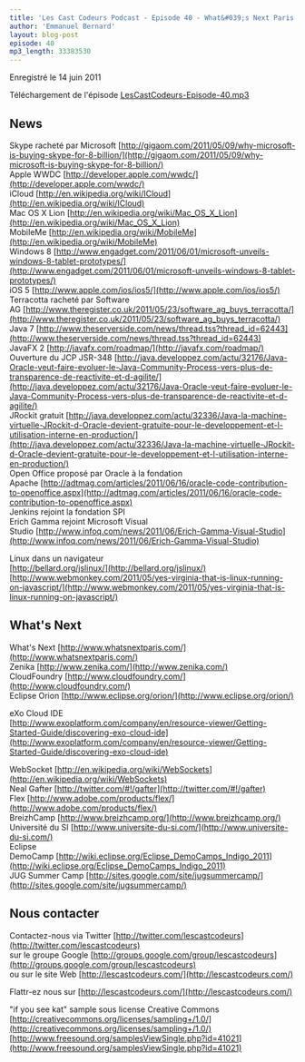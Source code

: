```yaml
---
title: 'Les Cast Codeurs Podcast - Episode 40 - What&#039;s Next Paris et la permission de minuit'
author: 'Emmanuel Bernard'
layout: blog-post
episode: 40
mp3_length: 33383530
---
```

Enregistré le 14 juin 2011

Téléchargement de l'épisode [LesCastCodeurs-Episode-40.mp3](http://traffic.libsyn.com/lescastcodeurs/LesCastCodeurs-Episode-40.mp3)

## News  
Skype racheté par Microsoft [http://gigaom.com/2011/05/09/why-microsoft-is-buying-skype-for-8-billion/](http://gigaom.com/2011/05/09/why-microsoft-is-buying-skype-for-8-billion/)  
Apple WWDC [http://developer.apple.com/wwdc/](http://developer.apple.com/wwdc/)  
iCloud [http://en.wikipedia.org/wiki/ICloud](http://en.wikipedia.org/wiki/ICloud)  
Mac OS X Lion [http://en.wikipedia.org/wiki/Mac_OS_X_Lion](http://en.wikipedia.org/wiki/Mac_OS_X_Lion)  
MobileMe [http://en.wikipedia.org/wiki/MobileMe](http://en.wikipedia.org/wiki/MobileMe)  
Windows 8 [http://www.engadget.com/2011/06/01/microsoft-unveils-windows-8-tablet-prototypes/](http://www.engadget.com/2011/06/01/microsoft-unveils-windows-8-tablet-prototypes/)  
iOS 5 [http://www.apple.com/ios/ios5/](http://www.apple.com/ios/ios5/)  
Terracotta racheté par Software AG [http://www.theregister.co.uk/2011/05/23/software_ag_buys_terracotta/](http://www.theregister.co.uk/2011/05/23/software_ag_buys_terracotta/)  
Java 7 [http://www.theserverside.com/news/thread.tss?thread_id=62443](http://www.theserverside.com/news/thread.tss?thread_id=62443)  
JavaFX 2 [http://javafx.com/roadmap/](http://javafx.com/roadmap/)  
Ouverture du JCP JSR-348 [http://java.developpez.com/actu/32176/Java-Oracle-veut-faire-evoluer-le-Java-Community-Process-vers-plus-de-transparence-de-reactivite-et-d-agilite/](http://java.developpez.com/actu/32176/Java-Oracle-veut-faire-evoluer-le-Java-Community-Process-vers-plus-de-transparence-de-reactivite-et-d-agilite/)  
JRockit gratuit [http://java.developpez.com/actu/32336/Java-la-machine-virtuelle-JRockit-d-Oracle-devient-gratuite-pour-le-developpement-et-l-utilisation-interne-en-production/](http://java.developpez.com/actu/32336/Java-la-machine-virtuelle-JRockit-d-Oracle-devient-gratuite-pour-le-developpement-et-l-utilisation-interne-en-production/)  
Open Office proposé par Oracle à la fondation Apache [http://adtmag.com/articles/2011/06/16/oracle-code-contribution-to-openoffice.aspx](http://adtmag.com/articles/2011/06/16/oracle-code-contribution-to-openoffice.aspx)  
Jenkins rejoint la fondation SPI  
Erich Gamma rejoint Microsoft Visual Studio [http://www.infoq.com/news/2011/06/Erich-Gamma-Visual-Studio](http://www.infoq.com/news/2011/06/Erich-Gamma-Visual-Studio)  

Linux dans un navigateur  
[http://bellard.org/jslinux/](http://bellard.org/jslinux/)  
[http://www.webmonkey.com/2011/05/yes-virginia-that-is-linux-running-on-javascript/](http://www.webmonkey.com/2011/05/yes-virginia-that-is-linux-running-on-javascript/)

## What's Next  
What's Next [http://www.whatsnextparis.com/](http://www.whatsnextparis.com/)  
Zenika [http://www.zenika.com/](http://www.zenika.com/)  
CloudFoundry [http://www.cloudfoundry.com/](http://www.cloudfoundry.com/)  
Eclipse Orion [http://www.eclipse.org/orion/](http://www.eclipse.org/orion/)  

eXo Cloud IDE  
[http://www.exoplatform.com/company/en/resource-viewer/Getting-Started-Guide/discovering-exo-cloud-ide](http://www.exoplatform.com/company/en/resource-viewer/Getting-Started-Guide/discovering-exo-cloud-ide)  

WebSocket [http://en.wikipedia.org/wiki/WebSockets](http://en.wikipedia.org/wiki/WebSockets)  
Neal Gafter [http://twitter.com/#!/gafter](http://twitter.com/#!/gafter)  
Flex [http://www.adobe.com/products/flex/](http://www.adobe.com/products/flex/)  
BreizhCamp [http://www.breizhcamp.org/](http://www.breizhcamp.org/)  
Université du SI [http://www.universite-du-si.com/](http://www.universite-du-si.com/)  
Eclipse DemoCamp [http://wiki.eclipse.org/Eclipse_DemoCamps_Indigo_2011](http://wiki.eclipse.org/Eclipse_DemoCamps_Indigo_2011)  
JUG Summer Camp [http://sites.google.com/site/jugsummercamp/](http://sites.google.com/site/jugsummercamp/)

## Nous contacter  
Contactez-nous via Twitter [http://twitter.com/lescastcodeurs](http://twitter.com/lescastcodeurs)  
sur le groupe Google [http://groups.google.com/group/lescastcodeurs](http://groups.google.com/group/lescastcodeurs)  
ou sur le site Web [http://lescastcodeurs.com/](http://lescastcodeurs.com/)  

Flattr-ez nous sur [http://lescastcodeurs.com/](http://lescastcodeurs.com/)

"if you see kat" sample sous license Creative Commons  
[http://creativecommons.org/licenses/sampling+/1.0/](http://creativecommons.org/licenses/sampling+/1.0/)  
[http://www.freesound.org/samplesViewSingle.php?id=41021](http://www.freesound.org/samplesViewSingle.php?id=41021)  
